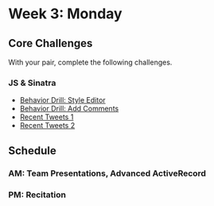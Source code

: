 # Week 3: Monday

## Core Challenges
With your pair, complete the following challenges.

### JS & Sinatra

* [Behavior Drill: Style Editor](https://github.com/fiddler-crabs-2014/behavior-drill-style-editor-challenge)
* [Behavior Drill: Add Comments](https://github.com/fiddler-crabs-2014/behavior-drill-add-comments-challenge)
* [Recent Tweets 1](https://github.com/fiddler-crabs-2014/recent-tweets-1-challenge)
* [Recent Tweets 2](https://github.com/fiddler-crabs-2014/recent-tweets-2-challenge)

## Schedule
### AM: Team Presentations, Advanced ActiveRecord

### PM: Recitation
